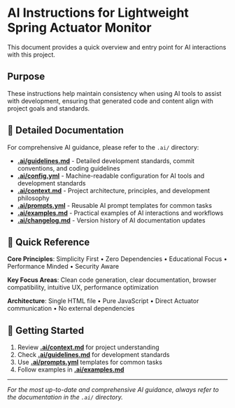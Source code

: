# AI Instructions for Lightweight Spring Actuator Monitor

This document provides a quick overview and entry point for AI interactions with this project.

## Purpose

These instructions help maintain consistency when using AI tools to assist with development, ensuring that generated code and content align with project goals and standards.

## 📁 Detailed Documentation

For comprehensive AI guidance, please refer to the `.ai/` directory:

- **[.ai/guidelines.md](.ai/guidelines.md)** - Detailed development standards, commit conventions, and coding guidelines
- **[.ai/config.yml](.ai/config.yml)** - Machine-readable configuration for AI tools and development standards
- **[.ai/context.md](.ai/context.md)** - Project architecture, principles, and development philosophy
- **[.ai/prompts.yml](.ai/prompts.yml)** - Reusable AI prompt templates for common tasks
- **[.ai/examples.md](.ai/examples.md)** - Practical examples of AI interactions and workflows
- **[.ai/changelog.md](.ai/changelog.md)** - Version history of AI documentation updates

## 🎯 Quick Reference

**Core Principles**: Simplicity First • Zero Dependencies • Educational Focus • Performance Minded • Security Aware

**Key Focus Areas**: Clean code generation, clear documentation, browser compatibility, intuitive UX, performance optimization

**Architecture**: Single HTML file • Pure JavaScript • Direct Actuator communication • No external dependencies

## 🚀 Getting Started

1. Review **[.ai/context.md](.ai/context.md)** for project understanding
2. Check **[.ai/guidelines.md](.ai/guidelines.md)** for development standards
3. Use **[.ai/prompts.yml](.ai/prompts.yml)** templates for common tasks
4. Follow examples in **[.ai/examples.md](.ai/examples.md)**

---
*For the most up-to-date and comprehensive AI guidance, always refer to the documentation in the `.ai/` directory.*
